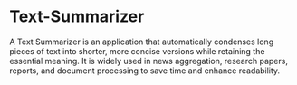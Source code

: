 # Text-Summarizer
A Text Summarizer is an application that automatically condenses long pieces of text into shorter, more concise versions while retaining the essential meaning. It is widely used in news aggregation, research papers, reports, and document processing to save time and enhance readability.
